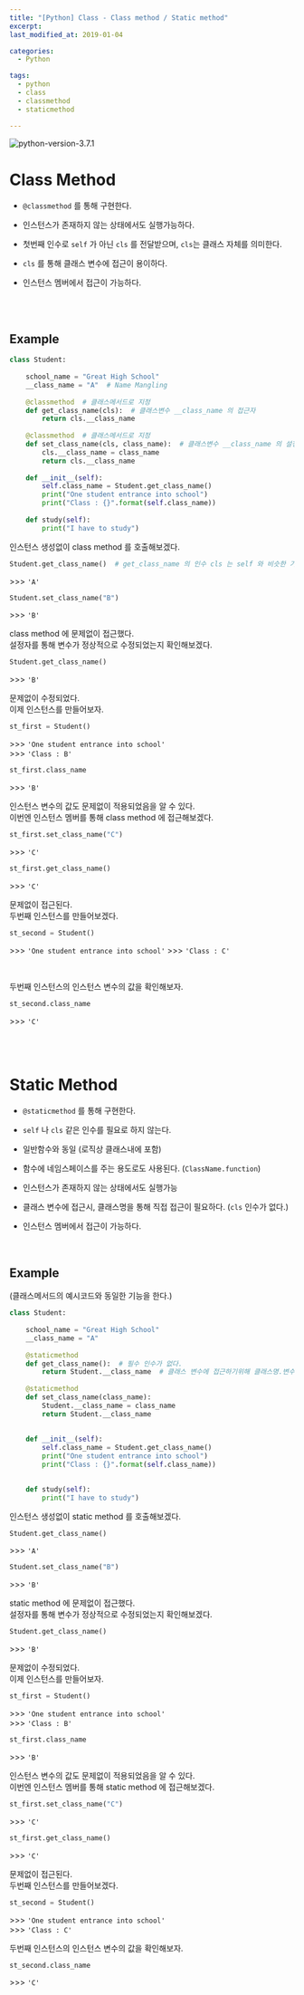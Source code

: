 ```yaml
---
title: "[Python] Class - Class method / Static method"
excerpt: 
last_modified_at: 2019-01-04

categories:
  - Python

tags:
  - python
  - class
  - classmethod
  - staticmethod

---
```


![python-version-3.7.1](https://img.shields.io/badge/python-v3.7.1-blue.svg)

# Class Method

- `@classmethod` 를 통해 구현한다.  

- 인스턴스가 존재하지 않는 상태에서도 실행가능하다.

- 첫번째 인수로 `self` 가 아닌 `cls` 를 전달받으며, `cls`는 클래스 자체를 의미한다.

- `cls` 를 통해 클래스 변수에 접근이 용이하다.

- 인스턴스 멤버에서 접근이 가능하다.  

<br><br>

## Example

```python
class Student:
    
    school_name = "Great High School"
    __class_name = "A"  # Name Mangling
    
    @classmethod  # 클래스메서드로 지정
    def get_class_name(cls):  # 클래스변수 __class_name 의 접근자
        return cls.__class_name
    
    @classmethod  # 클래스메서드로 지정    
    def set_class_name(cls, class_name):  # 클래스변수 __class_name 의 설정자
        cls.__class_name = class_name
        return cls.__class_name
    
    def __init__(self):
        self.class_name = Student.get_class_name()
        print("One student entrance into school")
        print("Class : {}".format(self.class_name))
        
    def study(self):
        print("I have to study")
```

인스턴스 생성없이 class method 를 호출해보겠다.

```python
Student.get_class_name()  # get_class_name 의 인수 cls 는 self 와 비슷한 기능이지만, 인스턴스가 아닌 클래스가 인자로 들어간다.
```
\>\>\> `'A'`

```python
Student.set_class_name("B")
```
\>\>\> `'B'`  

class method 에 문제없이 접근했다.  
설정자를 통해 변수가 정상적으로 수정되었는지 확인해보겠다.

```python
Student.get_class_name()
```
\>\>\> `'B'`  

문제없이 수정되었다.  
이제 인스턴스를 만들어보자.

```python
st_first = Student()
```
\>\>\> `'One student entrance into school'`  
\>\>\> `'Class : B'`

```python
st_first.class_name
```
\>\>\> `'B'`  

인스턴스 변수의 값도 문제없이 적용되었음을 알 수 있다.  
이번엔 인스턴스 멤버를 통해 class method 에 접근해보겠다.

```python
st_first.set_class_name("C")
```
\>\>\> `'C'`

```python
st_first.get_class_name()
```
\>\>\> `'C'`  

문제없이 접근된다.  
두번째 인스턴스를 만들어보겠다.

```python
st_second = Student()
```
\>\>\> `'One student entrance into school'`
\>\>\> `'Class : C'`  

<br>

두번째 인스턴스의 인스턴스 변수의 값을 확인해보자.

```python
st_second.class_name
```
\>\>\> `'C'`

<br><br>

# Static Method

- `@staticmethod` 를 통해 구현한다.  

- `self` 나 `cls` 같은 인수를 필요로 하지 않는다.  

- 일반함수와 동일 (로직상 클래스내에 포함)

- 함수에 네임스페이스를 주는 용도로도 사용된다. (`ClassName.function`)

- 인스턴스가 존재하지 않는 상태에서도 실행가능  

- 클래스 변수에 접근시, 클래스명을 통해 직접 접근이 필요하다. (`cls` 인수가 없다.)  

- 인스턴스 멤버에서 접근이 가능하다.  

<br>

## Example

(클래스메서드의 예시코드와 동일한 기능을 한다.)

```python
class Student:
    
    school_name = "Great High School"
    __class_name = "A"
    
    @staticmethod
    def get_class_name():  # 필수 인수가 없다.
        return Student.__class_name  # 클래스 변수에 접근하기위해 클래스명.변수 로 작성하였다.
    
    @staticmethod
    def set_class_name(class_name):
        Student.__class_name = class_name
        return Student.__class_name
    
    
    def __init__(self):
        self.class_name = Student.get_class_name()
        print("One student entrance into school")
        print("Class : {}".format(self.class_name))
        

    def study(self):
        print("I have to study")
```
인스턴스 생성없이 static method 를 호출해보겠다.

```python
Student.get_class_name()
```
\>\>\> `'A'`

```python
Student.set_class_name("B")
```
\>\>\> `'B'`  

static method 에 문제없이 접근했다.  
설정자를 통해 변수가 정상적으로 수정되었는지 확인해보겠다.

```python
Student.get_class_name()
```
\>\>\> `'B'`  

문제없이 수정되었다.  
이제 인스턴스를 만들어보자.

```python
st_first = Student()
```
\>\>\> `'One student entrance into school'`  
\>\>\> `'Class : B'`

```python
st_first.class_name
```
\>\>\> `'B'`  

인스턴스 변수의 값도 문제없이 적용되었음을 알 수 있다.  
이번엔 인스턴스 멤버를 통해 static method 에 접근해보겠다.

```python
st_first.set_class_name("C")
```
\>\>\> `'C'`

```python
st_first.get_class_name()
```
\>\>\> `'C'`  

문제없이 접근된다.  
두번째 인스턴스를 만들어보겠다.

```python
st_second = Student()
```
\>\>\> `'One student entrance into school'`  
\>\>\> `'Class : C'`  

두번째 인스턴스의 인스턴스 변수의 값을 확인해보자.

```python
st_second.class_name
```
\>\>\> `'C'`
